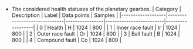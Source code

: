 - The considered health statuses of the planetary gearbox.
|      Category     |      Description             |      Label     |      Data    points     |      Samples     |
|-------------------|------------------------------|----------------|-------------------------|------------------|
|      0            |      Health                  |      H         |      1024               |      800         |
|      1            |      Inner    race fault     |      Ir        |      1024               |      800         |
|      2            |      Outer    race fault     |      Or        |      1024               |      800         |
|      3            |      Ball    fault           |      B         |      1024               |      800         |
|      4            |      Compound    fault       |      Co        |      1024               |      800         |
